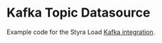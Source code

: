 # Kafka Topic Datasource

Example code for the Styra Load [Kafka integration](https://docs.styra.com/load/configuration/data/kafka-streams-api).
